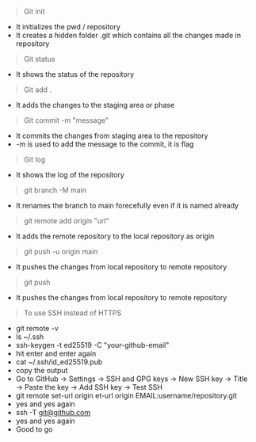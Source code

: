 > Git init 
- It initializes the pwd / repository 
- It creates a hidden folder .git which contains all the changes made in repository 

> Git status 
- It shows the status of the repository 

> Git add .
- It adds the changes to the staging area or phase 

> Git commit -m "message"
- It commits the changes from staging area to the repository 
- -m is used to add the message to the commit, it is flag

> Git log 
- It shows the log of the repository

> git branch -M main 
- It renames the branch to main forecefully even if it is named already 

> git remote add origin "url"
- It adds the remote repository to the local repository as origin

> git push -u origin main
- It pushes the changes from local repository to remote repository

> git push
- It pushes the changes from local repository to remote repository

> To use SSH instead of HTTPS
- git remote -v
- ls ~/.ssh  
- ssh-keygen -t ed25519 -C "your-github-email"
- hit enter and enter again
- cat ~/.ssh/id_ed25519.pub 
- copy the output 
- Go to GitHub → Settings → SSH and GPG keys → New SSH key → Title → Paste the key → Add SSH key → Test SSH
- git remote  set-url origin et-url origin EMAIL:username/repository.git
- yes and yes again
- ssh -T git@github.com
- yes and yes again
- Good to go 



